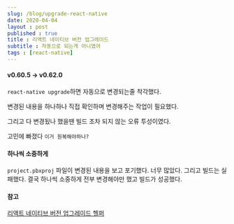 ```yaml
---
slug: /blog/upgrade-react-native
date: 2020-04-04
layout : post
published : true
title : 리액트 네이티브 버전 업그레이드
subtitle : 자동으로 되는게 아니였어
tags : [react-native]
--- 
```

#### v0.60.5 -> v0.62.0
`react-native upgrade`하면 자동으로 변경되는줄 착각했다.

변경된 내용을 하나하나 직접 확인하며 변경해주는 작업이 필요했다.

그리고 다 변경됬나 했을땐 빌드 조차 되지 않는 오류 투성이였다.

고민에 빠졌다 `이거 원복해야하나?`

#### 하나씩 소중하게
`project.pbxproj` 파일이 변경된 내용을 보고 포기했다. 너무 많았다. 그리고 빌드는 실패했다.
결국 하나씩 소중하게 전부 변경해야만 했고 빌드가 성공했다.

#### 참고
[리액트 네이티브 버전 업그레이드 헬퍼](https://react-native-community.github.io/upgrade-helper/?from=0.60.5&to=0.62.0)
